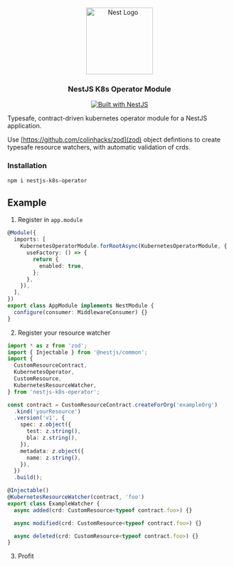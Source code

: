 <h1 align="center"></h1>

<div align="center">
  <a href="http://nestjs.com/" target="_blank">
    <img src="https://nestjs.com/img/logo_text.svg" width="150" alt="Nest Logo" />
  </a>
</div>

<h3 align="center">NestJS K8s Operator Module</h3>

<div align="center">
  <a href="https://nestjs.com" target="_blank">
    <img src="https://img.shields.io/badge/built%20with-NestJs-red.svg" alt="Built with NestJS">
  </a>
</div>

Typesafe, contract-driven kubernetes operator module for a NestJS application.

Use [https://github.com/colinhacks/zod](zod) object defintions to create typesafe resource watchers, with automatic validation of crds.

### Installation

```bash
npm i nestjs-k8s-operator
```

## Example

1. Register in `app.module`

```typescript
@Module({
  imports: [
    KubernetesOperatorModule.forRootAsync(KubernetesOperatorModule, {
      useFactory: () => {
        return {
          enabled: true,
        };
      },
    }),
  ],
})
export class AppModule implements NestModule {
  configure(consumer: MiddlewareConsumer) {}
}
```

2. Register your resource watcher

```typescript
import * as z from 'zod';
import { Injectable } from '@nestjs/common';
import {
  CustomResourceContract,
  KubernetesOperator,
  CustomResource,
  KubernetesResourceWatcher,
} from 'nestjs-k8s-operator';

const contract = CustomResourceContract.createForOrg('exampleOrg')
  .kind('yourResource')
  .version('v1', {
    spec: z.object({
      test: z.string(),
      bla: z.string(),
    }),
    metadata: z.object({
      name: z.string(),
    }),
  })
  .build();

@Injectable()
@KubernetesResourceWatcher(contract, 'foo')
export class ExampleWatcher {
  async added(crd: CustomResource<typeof contract.foo>) {}

  async modified(crd: CustomResource<typeof contract.foo>) {}

  async deleted(crd: CustomResource<typeof contract.foo>) {}
}
```

3. Profit
